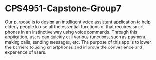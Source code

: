 # CPS4951-Capstone-Group7
Our purpose is to design an intelligent voice assistant application to help elderly 
people to use all the essential functions of that requires smart phones in an instinctive 
way using voice commands. Through this application, users can quickly call various 
functions, such as payment, making calls, sending messages, etc. The purpose of this 
app is to lower the barriers to using smartphones and improve the convenience and 
experience of users.
